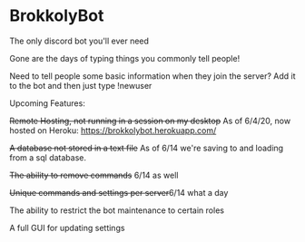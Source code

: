 # BrokkolyBot
The only discord bot you'll ever need

Gone are the days of typing things you commonly tell people!

Need to tell people some basic information when they join the server? Add it to the bot and then just type !newuser

Upcoming Features:

~~Remote Hosting, not running in a session on my desktop~~
As of 6/4/20, now hosted on Heroku: https://brokkolybot.herokuapp.com/

~~A database not stored in a text file~~
As of 6/14 we're saving to and loading from a sql database.

~~The ability to remove commands~~ 6/14 as well

~~Unique commands and settings per server~~6/14 what a day

The ability to restrict the bot maintenance to certain roles

A full GUI for updating settings
